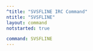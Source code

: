 ```yaml
---
^title: "SVSFLINE IRC Command"
ntitle: "SVSFLINE"
layout: command
notstarted: true

command: SVSFLINE
---
```

